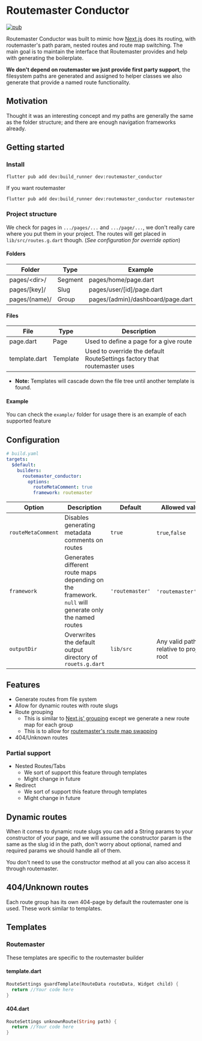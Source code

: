 # Routemaster Conductor

[![pub](https://img.shields.io/pub/v/routemaster_conductor.svg)](https://pub.dev/packages/routemaster_conductor)

Routemaster Conductor was built to mimic how [Next.js](https://nextjs.org/docs/app/building-your-application/routing)
does its routing, with routemaster's path param, nested routes and
route map switching. The main goal is to maintain the interface that Routemaster provides and help with generating the
boilerplate.

__We don't depend on routemaster we just provide first party support__, the filesystem paths are generated and assigned
to helper classes we also generate that provide a named route functionality.

## Motivation

Thought it was an interesting concept and my paths are generally the same as the folder structure; and there are enough
navigation frameworks already.

## Getting started

### Install

```shell
flutter pub add dev:build_runner dev:routemaster_conductor
```

If you want routemaster

```shell
flutter pub add dev:build_runner dev:routemaster_conductor routemaster
```

### Project structure

We check for pages in `.../pages/...` and `.../page/...`, we don't really care where you put them in your project. The
routes will get placed in `lib/src/routes.g.dart` though. (_See configuration for override option_)

#### Folders

| Folder        | Type    | Example                           | Route      |
|---------------|---------|-----------------------------------|------------|
| pages/\<dir>/ | Segment | pages/home/page.dart              | /home      |
| pages/[key]/  | Slug    | pages/user/[id]/page.dart         | /user/:id  |
| pages/(name)/ | Group   | pages/(admin)/dashboard/page.dart | /dashboard |

#### Files

| File          | Type     | Description                                                              |
|---------------|----------|--------------------------------------------------------------------------|
| page.dart     | Page     | Used to define a page for a give route                                   |
| template.dart | Template | Used to override the default RouteSettings factory that routemaster uses |

* __Note:__ Templates will cascade down the file tree until another template is found.

#### Example

You can check the `example/` folder for usage there is an example of each supported feature

## Configuration

```yaml 
# build.yaml
targets:
  $default:
    builders:
      routemaster_conductor:
        options:
          routeMetaComment: true
          framework: routemaster
```

| Option             | Description                                                                                           | Default         | Allowed values                          | Nullable |
|--------------------|-------------------------------------------------------------------------------------------------------|-----------------|-----------------------------------------|----------|
| `routeMetaComment` | Disables generating metadata comments on routes                                                       | `true`          | `true`,`false`                          | `true`   |
| `framework`        | Generates different route maps depending on the framework. `null` will generate only the named routes | `'routemaster'` | `'routemaster'`,`null`                  | `true`   |
| `outputDir`        | Overwrites the default output directory of `rouets.g.dart`                                            | `lib/src`       | Any valid path relative to project root | `true`   |

## Features

- Generate routes from file system
- Allow for dynamic routes with route slugs
- Route grouping
    - This is similar to [Next.js' grouping](https://nextjs.org/docs/app/building-your-application/routing/route-groups)
      except we generate a new route map for each group
    - This is to allow for [routemaster's route map swapping](https://pub.dev/packages/routemaster#swap-routing-map)
- 404/Unknown routes

### Partial support

- Nested Routes/Tabs
    - We sort of support this feature through templates
    - Might change in future
- Redirect
    - We sort of support this feature through templates
    - Might change in future

## Dynamic routes

When it comes to dynamic route slugs you can add a String params to your constructor of your page, and we will assume
the constructor param is the same as the slug id in the path, don't worry about optional, named and required params we
should handle all of them.

You don't need to use the constructor method at all you can also access it through routemaster.

## 404/Unknown routes

Each route group has its own 404-page by default the routemaster one is used. These work similar to templates.

## Templates

### Routemaster

These templates are specific to the routemaster builder

#### template.dart

```dart
RouteSettings guardTemplate(RouteData routeData, Widget child) {
  return //Your code here
}
```

#### 404.dart

```dart
RouteSettings unknownRoute(String path) {
  return //Your code here
}
```